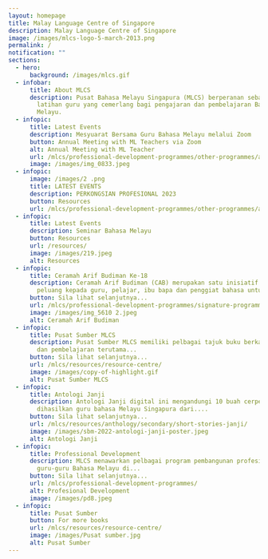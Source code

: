 ```yaml
---
layout: homepage
title: Malay Language Centre of Singapore
description: Malay Language Centre of Singapore
image: /images/mlcs-logo-5-march-2013.png
permalink: /
notification: ""
sections:
  - hero:
      background: /images/mlcs.gif
  - infobar:
      title: About MLCS
      description: Pusat Bahasa Melayu Singapura (MLCS) berperanan sebagai pusat
        latihan guru yang cemerlang bagi pengajaran dan pembelajaran Bahasa
        Melayu.
  - infopic:
      title: Latest Events
      description: Mesyuarat Bersama Guru Bahasa Melayu melalui Zoom
      button: Annual Meeting with ML Teachers via Zoom
      alt: Annual Meeting with ML Teacher
      url: /mlcs/professional-development-programmes/other-programmes/annual-meeting-with-ml-teachers/
      image: /images/img_0833.jpeg
  - infopic:
      image: /images/2 .png
      title: LATEST EVENTS
      description: PERKONGSIAN PROFESIONAL 2023
      button: Resources
      url: /mlcs/professional-development-programmes/other-programmes/annual-meeting-with-ml-teachers/
  - infopic:
      title: Latest Events
      description: Seminar Bahasa Melayu
      button: Resources
      url: /resources/
      image: /images/219.jpeg
      alt: Resources
  - infopic:
      title: Ceramah Arif Budiman Ke-18
      description: Ceramah Arif Budiman (CAB) merupakan satu inisiatif yang memberi
        peluang kepada guru, pelajar, ibu bapa dan penggiat bahasa untuk....
      button: Sila lihat selanjutnya...
      url: /mlcs/professional-development-programmes/signature-programme-program-teras/ceramah-arif-budiman/
      image: /images/img_5610 2.jpeg
      alt: Ceramah Arif Budiman
  - infopic:
      title: Pusat Sumber MLCS
      description: Pusat Sumber MLCS memiliki pelbagai tajuk buku berkaitan pengajaran
        dan pembelajaran terutama...
      button: Sila lihat selanjutnya...
      url: /mlcs/resources/resource-centre/
      image: /images/copy-of-highlight.gif
      alt: Pusat Sumber MLCS
  - infopic:
      title: Antologi Janji
      description: Antologi Janji digital ini mengandungi 10 buah cerpen yang
        dihasilkan guru bahasa Melayu Singapura dari....
      button: Sila lihat selanjutnya...
      url: /mlcs/resources/anthology/secondary/short-stories-janji/
      image: /images/sbm-2022-antologi-janji-poster.jpeg
      alt: Antologi Janji
  - infopic:
      title: Professional Development
      description: MLCS menawarkan pelbagai program pembangunan profesional bagi
        guru-guru Bahasa Melayu di...
      button: Sila lihat selanjutnya...
      url: /mlcs/professional-development-programmes/
      alt: Profesional Development
      image: /images/pd8.jpeg
  - infopic:
      title: Pusat Sumber
      button: For more books
      url: /mlcs/resources/resource-centre/
      image: /images/Pusat sumber.jpg
      alt: Pusat Sumber
---
```

